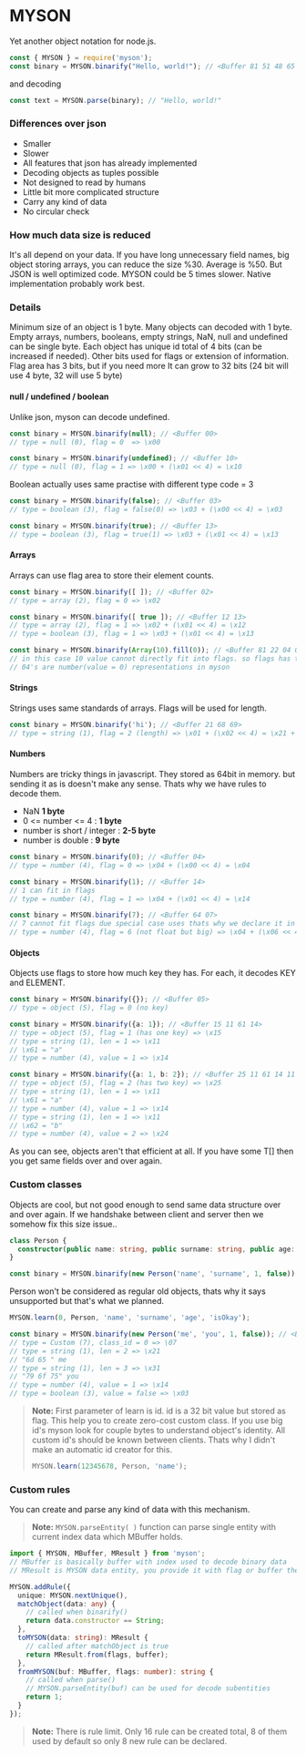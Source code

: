 MYSON
=======================

Yet another object notation for node.js. 

```ts
const { MYSON } = require('myson');
const binary = MYSON.binarify("Hello, world!"); // <Buffer 81 51 48 65 6c 6c 6f 2c 20 77 6f 72 6c 64 21>
```

and decoding

```ts
const text = MYSON.parse(binary); // "Hello, world!"
```

### Differences over json

* Smaller
* Slower
* All features that json has already implemented
* Decoding objects as tuples possible
* Not designed to read by humans
* Little bit more complicated structure
* Carry any kind of data
* No circular check

### How much data size is reduced

It's all depend on your data. If you have long unnecessary field names, big object storing arrays, you can reduce the size %30. Average is %50. But JSON is well optimized code. MYSON could be 5 times slower. Native implementation probably work best.

### Details

Minimum size of an object is 1 byte. Many objects can decoded with 1 byte. Empty arrays, numbers, booleans, empty strings, NaN, null and undefined can be single byte. Each object has unique id total of 4 bits (can be increased if needed). Other bits used for flags or extension of information. Flag area has 3 bits, but if you need more It can grow to 32 bits (24 bit will use 4 byte, 32 will use 5 byte)

#### null / undefined / boolean

Unlike json, myson can decode undefined. 

```ts
const binary = MYSON.binarify(null); // <Buffer 00>
// type = null (0), flag = 0  => \x00
```

```ts
const binary = MYSON.binarify(undefined); // <Buffer 10>
// type = null (0), flag = 1 => \x00 + (\x01 << 4) = \x10
```

Boolean actually uses same practise with different type code = 3

```ts
const binary = MYSON.binarify(false); // <Buffer 03>
// type = boolean (3), flag = false(0) => \x03 + (\x00 << 4) = \x03
```

```ts
const binary = MYSON.binarify(true); // <Buffer 13>
// type = boolean (3), flag = true(1) => \x03 + (\x01 << 4) = \x13
```


#### Arrays

Arrays can use flag area to store their element counts. 

```ts
const binary = MYSON.binarify([ ]); // <Buffer 02>
// type = array (2), flag = 0 => \x02
```

```ts
const binary = MYSON.binarify([ true ]); // <Buffer 12 13>
// type = array (2), flag = 1 => \x02 + (\x01 << 4) = \x12
// type = boolean (3), flag = 1 => \x03 + (\x01 << 4) = \x13
```

```ts
const binary = MYSON.binarify(Array(10).fill(0)); // <Buffer 81 22 04 04 04 04 04 04 04 04 04 04>
// in this case 10 value cannot directly fit into flags. so flags has to extend is self, <81 22> simply says this is an array and it has 10 elemets in it
// 04's are number(value = 0) representations in myson
```

#### Strings

Strings uses same standards of arrays. Flags will be used for length.


```ts
const binary = MYSON.binarify('hi'); // <Buffer 21 68 69>
// type = string (1), flag = 2 (length) => \x01 + (\x02 << 4) = \x21 + 'hi'
```

#### Numbers

Numbers are tricky things in javascript. They stored as 64bit in memory. but sending it as is doesn't make any sense. Thats why we have rules to decode them.

* NaN **1 byte**
* 0 <= number <= 4 : **1 byte**
* number is short / integer : **2-5 byte**
* number is double : **9 byte**

```ts
const binary = MYSON.binarify(0); // <Buffer 04>
// type = number (4), flag = 0 => \x04 + (\x00 << 4) = \x04
```

```ts
const binary = MYSON.binarify(1); // <Buffer 14>
// 1 can fit in flags
// type = number (4), flag = 1 => \x04 + (\x01 << 4) = \x14
```

```ts
const binary = MYSON.binarify(7); // <Buffer 64 07>
// 7 cannot fit flags due special case uses thats why we declare it in second byte
// type = number (4), flag = 6 (not float but big) => \x04 + (\x06 << 4) = \x64 + \x07 (our number)
```

#### Objects

Objects use flags to store how much key they has. For each, it decodes KEY and ELEMENT.

```ts
const binary = MYSON.binarify({}); // <Buffer 05>
// type = object (5), flag = 0 (no key)
```

```ts
const binary = MYSON.binarify({a: 1}); // <Buffer 15 11 61 14>
// type = object (5), flag = 1 (has one key) => \x15
// type = string (1), len = 1 => \x11
// \x61 = "a"
// type = number (4), value = 1 => \x14
```

```ts
const binary = MYSON.binarify({a: 1, b: 2}); // <Buffer 25 11 61 14 11 62 24>
// type = object (5), flag = 2 (has two key) => \x25
// type = string (1), len = 1 => \x11
// \x61 = "a"
// type = number (4), value = 1 => \x14
// type = string (1), len = 1 => \x11
// \x62 = "b"
// type = number (4), value = 2 => \x24
```

As you can see, objects aren't that efficient at all. If you have some T[] then you get same fields over and over again.

### Custom classes

Objects are cool, but not good enough to send same data structure over and over again. If we handshake between client and server then we somehow fix this size issue..

```ts
class Person {
  constructor(public name: string, public surname: string, public age: number, public isOkay: boolean) {}
}

const binary = MYSON.binarify(new Person('name', 'surname', 1, false)); // throws Unsupported type
```

Person won't be considered as regular old objects, thats why it says unsupported but that's what we planned.

```ts
MYSON.learn(0, Person, 'name', 'surname', 'age', 'isOkay'); 

const binary = MYSON.binarify(new Person('me', 'you', 1, false)); // <Buffer 07 21 6d 65 31 79 6f 75 14 03>
// type = Custom (7), class_id = 0 => \07
// type = string (1), len = 2 => \x21
// "6d 65 " me
// type = string (1), len = 3 => \x31
// "79 6f 75" you
// type = number (4), value = 1 => \x14
// type = boolean (3), value = false => \x03
```


> **Note:** First parameter of learn is id. id is a 32 bit value but stored as flag. This help you to create zero-cost custom class. If you use big id's myson look for couple bytes to understand object's identity. All custom id's should be known between clients. Thats why I didn't make an automatic id creator for this.
> ```ts
> MYSON.learn(12345678, Person, 'name'); 
> ```

### Custom rules

You can create and parse any kind of data with this mechanism.

> **Note:** `MYSON.parseEntity( )` function can parse single entity with current index data which MBuffer holds. 

```ts
import { MYSON, MBuffer, MResult } from 'myson';
// MBuffer is basically buffer with index used to decode binary data
// MResult is MYSON data entity, you provide it with flag or buffer then MYSON will call instances finish method with rule instance

MYSON.addRule({
  unique: MYSON.nextUnique(),
  matchObject(data: any) {
    // called when binarify()
    return data.constructor == String;
  },
  toMYSON(data: string): MResult {
    // called after matchObject is true
    return MResult.from(flags, buffer);
  },
  fromMYSON(buf: MBuffer, flags: number): string {
    // called when parse()
    // MYSON.parseEntity(buf) can be used for decode subentities
    return 1;
  }
});
```

> **Note:** There is rule limit. Only 16 rule can be created total, 8 of them used by default so only 8 new rule can be declared.